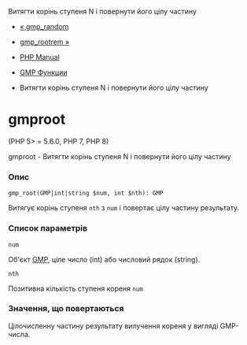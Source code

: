 Витягти корінь ступеня N і повернути його цілу частину

-   [« gmp\_random](function.gmp-random.html)
    
-   [gmp\_rootrem »](function.gmp-rootrem.html)
    
-   [PHP Manual](index.html)
    
-   [GMP Функции](ref.gmp.html)
    
-   Витягти корінь ступеня N і повернути його цілу частину
    

# gmproot

(PHP 5> = 5.6.0, PHP 7, PHP 8)

gmproot - Витягти корінь ступеня N і повернути його цілу частину

### Опис

```methodsynopsis
gmp_root(GMP|int|string $num, int $nth): GMP
```

Витягує корінь ступеня `nth` з `num` і повертає цілу частину результату.

### Список параметрів

`num`

Об'єкт [GMP](class.gmp.html), ціле число (int) або числовий рядок (string).

`nth`

Позитивна кількість ступеня кореня `num`

### Значення, що повертаються

Цілочисленну частину результату вилучення кореня у вигляді GMP-числа.